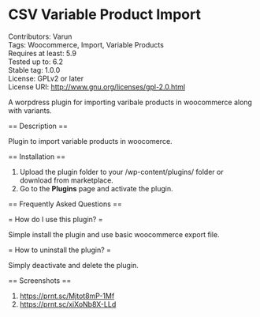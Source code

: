 # CSV Variable Product Import

Contributors: Varun</br>
Tags: Woocommerce, Import, Variable Products</br>
Requires at least: 5.9</br>
Tested up to: 6.2</br>
Stable tag: 1.0.0</br>
License: GPLv2 or later</br>
License URI: http://www.gnu.org/licenses/gpl-2.0.html</br>

A worpdress plugin for importing varibale products in woocommerce along with variants.

== Description ==

Plugin to import variable products in woocomerce.

== Installation ==

1. Upload the plugin folder to your /wp-content/plugins/ folder or download from marketplace.
2. Go to the **Plugins** page and activate the plugin.

== Frequently Asked Questions ==
  
= How do I use this plugin? =
  
Simple install the plugin and use basic woocommerce export file.
  
= How to uninstall the plugin? =
  
Simply deactivate and delete the plugin. 
  
== Screenshots ==
1. https://prnt.sc/Mjtot8mP-1Mf
2. https://prnt.sc/xiXoNb8X-LLd
